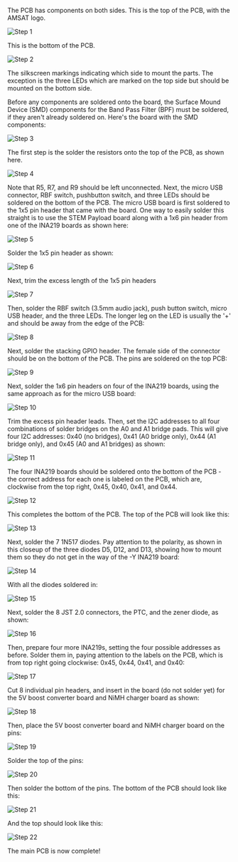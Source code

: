 The PCB has components on both sides. This is the top of the PCB, with the AMSAT logo.

![Step 1](https://countingfromzero.net/amsat/new/1.JPG)

This is the bottom of the PCB.

![Step 2](https://countingfromzero.net/amsat/new/2.JPG)

The silkscreen markings indicating which side to mount the parts.    The exception is the three LEDs which are marked on the top side but should be mounted on the bottom side.

Before any components are soldered onto the board, the Surface Mound Device (SMD) components for the Band Pass Filter (BPF) must be soldered, if they aren't already soldered on. Here's the board with the SMD components:

![Step 3](https://countingfromzero.net/amsat/new/3.JPG)

The first step is the solder the resistors onto the top of the PCB, as shown here.

![Step 4](https://countingfromzero.net/amsat/new/4.JPG)

Note that R5, R7, and R9 should be left unconnected.  Next, the micro USB connector, RBF switch, pushbutton switch, and three LEDs should be soldered on the bottom of the PCB.  The micro USB board is first soldered to the 1x5 pin header that came with the board.  One way to easily solder this straight is to use the STEM Payload board along with a 1x6 pin header from one of the INA219 boards as shown here:

![Step 5](https://countingfromzero.net/amsat/new/5.JPG)

Solder the 1x5 pin header as shown:

![Step 6](https://countingfromzero.net/amsat/new/6.JPG)

Next, trim the excess length of the 1x5 pin headers

![Step 7](https://countingfromzero.net/amsat/new/7.JPG)

Then, solder the RBF switch (3.5mm audio jack), push button switch, micro USB header, and the three LEDs.  The longer leg on the LED is usually the '+' and should be away from the edge of the PCB:

![Step 8](https://countingfromzero.net/amsat/new/8.JPG)

Next, solder the stacking GPIO header.  The female side of the connector should be on the bottom of the PCB.  The pins are soldered on the top PCB:

![Step 9](https://countingfromzero.net/amsat/new/9.JPG)

Next, solder the 1x6 pin headers on four of the INA219 boards, using the same approach as for the micro USB board:

![Step 10](https://countingfromzero.net/amsat/new/10.JPG)

Trim the excess pin header leads.  Then, set the I2C addresses to all four combinations of solder bridges on the A0 and A1 bridge pads.  This will give four I2C addresses: 0x40 (no bridges), 0x41 (A0 bridge only), 0x44 (A1 bridge only), and 0x45 (A0 and A1 bridges) as shown:

![Step 11](https://countingfromzero.net/amsat/new/11.JPG)

The four INA219 boards should be soldered onto the bottom of the PCB - the correct address for each one is labeled on the PCB, which are, clockwise from the top right, 0x45, 0x40, 0x41, and 0x44.

![Step 12](https://countingfromzero.net/amsat/new/12.JPG)

This completes the bottom of the PCB.  The top of the PCB will look like this:

![Step 13](https://countingfromzero.net/amsat/new/13.JPG)

Next, solder the 7 1N517 diodes.  Pay attention to the polarity, as shown in this closeup of the three diodes D5, D12, and D13, showing how to mount them so they do not get in the way of the -Y INA219 board:

![Step 14](https://countingfromzero.net/amsat/new/14.JPG)

With all the diodes soldered in:

![Step 15](https://countingfromzero.net/amsat/new/15.JPG)

Next, solder the 8 JST 2.0 connectors, the PTC, and the zener diode, as shown:

![Step 16](https://countingfromzero.net/amsat/new/16.JPG)

Then, prepare four more INA219s, setting the four possible addresses as before.  Solder them in, paying attention to the labels on the PCB, which is from top right going clockwise: 0x45, 0x44, 0x41, and 0x40:

![Step 17](https://countingfromzero.net/amsat/new/17.JPG)

Cut 8 individual pin headers, and insert in the board (do not solder yet) for the 5V boost converter board and NiMH charger board as shown:

![Step 18](https://countingfromzero.net/amsat/new/18.JPG)

Then, place the 5V boost converter board and NiMH charger board on the pins:

![Step 19](https://countingfromzero.net/amsat/new/19.JPG)

Solder the top of the pins:

![Step 20](https://countingfromzero.net/amsat/new/20.JPG)

Then solder the bottom of the pins.  The bottom of the PCB should look like this:

![Step 21](https://countingfromzero.net/amsat/new/21.JPG)

And the top should look like this:

![Step 22](https://countingfromzero.net/amsat/new/22.JPG)

The main PCB is now complete!











